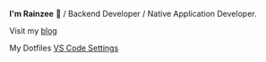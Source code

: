**I'm Rainzee** 👋 / Backend Developer / Native Application Developer.

Visit my [blog](https://blog.rainzee.wang)

My Dotfiles [VS Code Settings](https://github.com/rainzee/dot-vscode)

